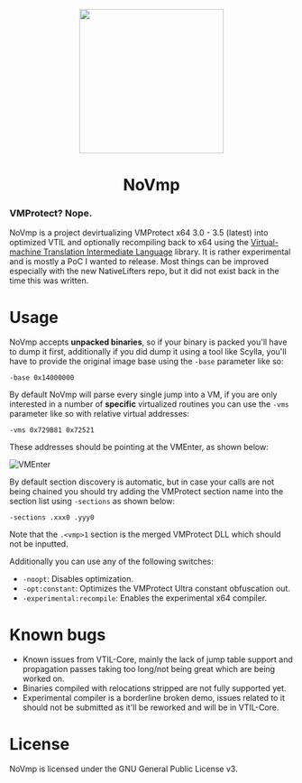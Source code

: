 <p align="center">
  <a href="https://www.vtil.org/">
    <img width="256" heigth="256" src="https://raw.githubusercontent.com/can1357/NoVmp/master/assets/logo.png">
  </a>  
  <h1 align="center">NoVmp</h1>
</p>

### VMProtect? Nope.
NoVmp is a project devirtualizing VMProtect x64 3.0 - 3.5 (latest) into optimized VTIL and optionally recompiling back to x64 using the [Virtual-machine Translation Intermediate Language](https://github.com/vtil-project/VTIL-Core) library. It is rather experimental and is mostly a PoC I wanted to release. Most things can be improved especially with the new NativeLifters repo, but it did not exist back in the time this was written.

# Usage
NoVmp  accepts **unpacked binaries**, so if your binary is packed you'll have to dump it first, additionally if you did dump it using a tool like Scylla, you'll have to provide the original image base using the `-base` parameter like so:

`-base 0x14000000` 

By default NoVmp will parse every single jump into a VM, if you are only interested in a number of **specific** virtualized routines you can use the `-vms` parameter like so with relative virtual addresses:

`-vms 0x729B81 0x72521`

These addresses should be pointing at the VMEnter, as shown below:

![VMEnter](../assets/vmenter.png)

By default section discovery is automatic, but in case your calls are not being chained you should try adding the VMProtect section name into the section list using `-sections` as shown below:

`-sections .xxx0 .yyy0`

Note that the `.<vmp>1` section is the merged VMProtect DLL which should not be inputted.

Additionally you can use any of the following switches:
- `-noopt`: Disables optimization.
- `-opt:constant`: Optimizes the VMProtect Ultra constant obfuscation out.
- `-experimental:recompile`: Enables the experimental x64 compiler.

# Known bugs
- Known issues from VTIL-Core, mainly the lack of jump table support and propagation passes taking too long/not being great which are being worked on.
- Binaries compiled with relocations stripped are not fully supported yet.
- Experimental compiler is a borderline broken demo, issues related to it should not be submitted as it'll be reworked and will be in VTIL-Core.

# License
NoVmp is licensed under the GNU General Public License v3.
